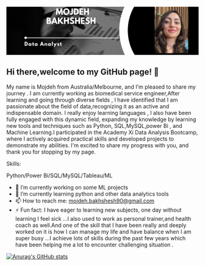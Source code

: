![Banner](https://github.com/MojdehBakhshesh/MojdehBakhshesh/blob/main/Black%20%26%20White%20Modern%20Minimalist%20Data%20Analyst%20LinkedIn%20Banner.png)


## Hi there,welcome to my GitHub page! 👋





My name is Mojdeh from Australia/Melbourne, and I'm pleased to share my journey . I am currently working as biomedical  service engineer,After learning and going through diverse fields , I have identified that I am passionate about the field of data,recognizing  it as an active and indispensable domain. I really enjoy learning languages , I also have been fully engaged with this dynamic field, expanding my knowledge by learning new tools and techniques such as Python, SQL,MySQL,power Bi , and Machine Learning.I participated in the Academy Xi Data Analysis Bootcamp, where I actively acquired practical skills and developed projects to demonstrate my abilities. I'm excited to share my progress with you, and thank you for stopping by my page.


Skills: 

 Python/Power Bi/SQL/MySQL/Tableau/ML


- 🔭 I’m currently working on some ML projects 
- 🌱 I’m currently learning python and other data analytics tools 
- 📫 How to reach me: mojdeh.bakhshesh90@gmail.com 
- ⚡ Fun fact: I have eager to learning new subjects, one day without learning I feel sick ...I also used to work  as personal trainer,and health coach as well.And one of the skill that I have been really and deeply worked on it is how I can  manage my life and have balance  when I am super busy ...I achieve lots of skills during the past few years which have been helping me a lot to encounter challenging situation .



[![Anurag's GitHub stats](https://github-readme-stats.vercel.app/api?username=MojdehBakhshesh)](https://github.com/anuraghazra/github-readme-stats)



